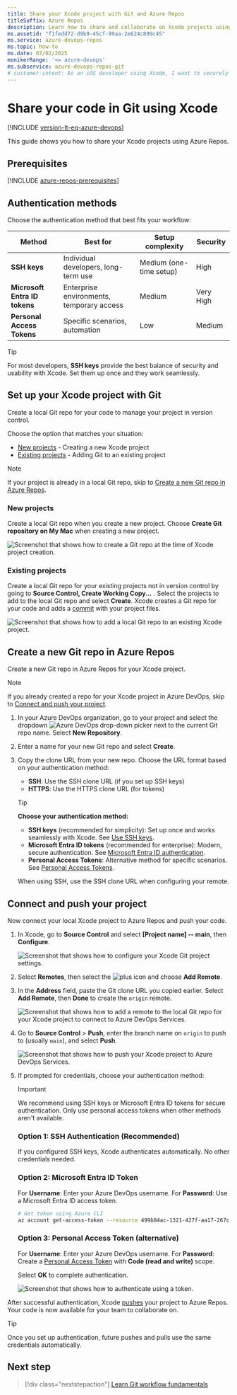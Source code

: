 ```yaml
---
title: Share your Xcode project with Git and Azure Repos
titleSuffix: Azure Repos
description: Learn how to share and collaborate on Xcode projects using Azure Repos with modern authentication methods including Microsoft Entra ID tokens and SSH keys.
ms.assetid: "f1fedd72-d9b9-45cf-99aa-2e624c899c45"
ms.service: azure-devops-repos
ms.topic: how-to
ms.date: 07/02/2025
monikerRange: '<= azure-devops'
ms.subservice: azure-devops-repos-git
# customer-intent: As an iOS developer using Xcode, I want to securely share my project code with Azure Repos using modern authentication methods so I can collaborate with my team and manage version control for my iOS applications.
---
```



#  Share your code in Git using Xcode

[!INCLUDE [version-lt-eq-azure-devops](../../includes/version-lt-eq-azure-devops.md)]

This guide shows you how to share your Xcode projects using Azure Repos. 

## Prerequisites

[!INCLUDE [azure-repos-prerequisites](includes/azure-repos-prerequisites.md)]

## Authentication methods

Choose the authentication method that best fits your workflow:

| Method | Best for | Setup complexity | Security | 
|--------|----------|------------------|----------|
| **SSH keys** | Individual developers, long-term use | Medium (one-time setup) | High | 
| **Microsoft Entra ID tokens** | Enterprise environments, temporary access | Medium | Very High |
| **Personal Access Tokens** | Specific scenarios, automation | Low | Medium | 

> [!TIP]
> For most developers, **SSH keys** provide the best balance of security and usability with Xcode. Set them up once and they work seamlessly.

## Set up your Xcode project with Git

Create a local Git repo for your code to manage your project in version control.

Choose the option that matches your situation:

* [New projects](#new-projects) - Creating a new Xcode project
* [Existing projects](#existing-projects) - Adding Git to an existing project

> [!NOTE]
> If your project is already in a local Git repo, skip to [Create a new Git repo in Azure Repos](#create-a-new-git-repo-in-azure-repos).

### New projects

Create a local Git repo when you create a new project. Choose **Create Git repository on My Mac** when creating a new project. 

![Screenshot that shows how to create a Git repo at the time of Xcode project creation.](media/share-your-code-in-git-xcode/xcodenewproject.png)

### Existing projects

Create a local Git repo for your existing projects not in version control by going to **Source Control, Create Working Copy...** . Select the projects to add to the local Git repo and select **Create**. Xcode creates a Git repo for your code and adds a [commit](commits.md) with your project files.

![Screenshot that shows how to add a local Git repo to an existing Xcode project.](media/share-your-code-in-git-xcode/xcodecreateworkingcopy.png)

## Create a new Git repo in Azure Repos

Create a new Git repo in Azure Repos for your Xcode project.

> [!NOTE]
> If you already created a repo for your Xcode project in Azure DevOps, skip to [Connect and push your project](#connect-and-push-your-project).

1. In your Azure DevOps organization, go to your project and select the dropdown ![Azure DevOps drop-down picker](media/share-your-code-in-git-xcode/vsts_drop_down_arrow.png) next to the current Git repo name. Select **New Repository**.

2. Enter a name for your new Git repo and select **Create**. 

3. Copy the clone URL from your new repo. Choose the URL format based on your authentication method:
   - **SSH**: Use the SSH clone URL (if you set up SSH keys)  
   - **HTTPS**: Use the HTTPS clone URL (for tokens)

   > [!TIP]
   > **Choose your authentication method:**
   > - **SSH keys** (recommended for simplicity): Set up once and works seamlessly with Xcode. See [Use SSH keys](use-ssh-keys-to-authenticate.md).
   > - **Microsoft Entra ID tokens** (recommended for enterprise): Modern, secure authentication. See [Microsoft Entra ID authentication](../../integrate/get-started/authentication/entra.md).
   > - **Personal Access Tokens**: Alternative method for specific scenarios. See [Personal Access Tokens](../../organizations/accounts/use-personal-access-tokens-to-authenticate.md).
   > 
   > When using SSH, use the SSH clone URL when configuring your remote.

## Connect and push your project

Now connect your local Xcode project to Azure Repos and push your code.

1. In Xcode, go to **Source Control** and select **[Project name] -- main**, then **Configure**.

   ![Screenshot that shows how to configure your Xcode Git project settings.](media/share-your-code-in-git-xcode/xcodeconfigureproject.png)

2. Select **Remotes**, then select the ![plus](media/share-your-code-in-git-xcode/xcodeplusicon.png) icon and choose **Add Remote**.

3. In the **Address** field, paste the Git clone URL you copied earlier. Select **Add Remote**, then **Done** to create the `origin` remote.

   ![Screenshot that shows how to add a remote to the local Git repo for your Xcode project to connect to Azure DevOps Services.](media/share-your-code-in-git-xcode/xcodeaddremote2.png)

4. Go to **Source Control** > **Push**, enter the branch name on `origin` to push to (usually `main`), and select **Push**.

   ![Screenshot that shows how to push your Xcode project to Azure DevOps Services.](media/share-your-code-in-git-xcode/xcodepushtomaster.png)

5. If prompted for credentials, choose your authentication method:

   > [!IMPORTANT]
   > We recommend using SSH keys or Microsoft Entra ID tokens for secure authentication. Only use personal access tokens when other methods aren't available.

   ### Option 1: SSH Authentication (Recommended)
   
   If you configured SSH keys, Xcode authenticates automatically. No other credentials needed.
   
   ### Option 2: Microsoft Entra ID Token
   
   For **Username**: Enter your Azure DevOps username.
   For **Password**: Use a Microsoft Entra ID access token.
   
   ```bash
   # Get token using Azure CLI
   az account get-access-token --resource 499b84ac-1321-427f-aa17-267ca6975798 --query "accessToken" --output tsv
   ```
   
   ### Option 3: Personal Access Token (alternative)
   
   For **Username**: Enter your Azure DevOps username.
   For **Password**: Create a [Personal Access Token](../../organizations/accounts/use-personal-access-tokens-to-authenticate.md) with **Code (read and write)** scope.
   
   Select **OK** to complete authentication. 

   ![Screenshot that shows how to authenticate using a token.](media/share-your-code-in-git-xcode/xcodeauthentication.png)

After successful authentication, Xcode [pushes](pushing.md) your project to Azure Repos. Your code is now available for your team to collaborate on.

> [!TIP]
> Once you set up authentication, future pushes and pulls use the same credentials automatically.

## Next step

> [!div class="nextstepaction"]
> [Learn Git workflow fundamentals](gitworkflow.md)
